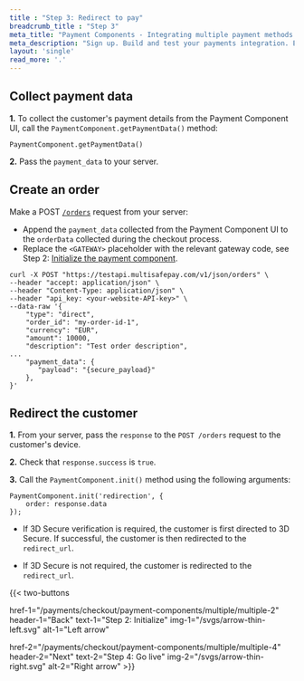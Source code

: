 ```yaml
---
title : "Step 3: Redirect to pay"
breadcrumb_title : "Step 3"
meta_title: "Payment Components - Integrating multiple payment methods step 3 - MultiSafepay Docs"
meta_description: "Sign up. Build and test your payments integration. Explore our products and services. Use our API reference, SDKs, and wrappers. Get support."
layout: 'single'
read_more: '.'
--- 
```


## Collect payment data
**1.** To collect the customer's payment details from the Payment Component UI, call the `PaymentComponent.getPaymentData()` method:

```
PaymentComponent.getPaymentData()
```

**2.** Pass the `payment_data` to your server.

## Create an order

Make a POST [`/orders`](/api/#orders) request from your server:

- Append the `payment_data` collected from the Payment Component UI to the `orderData` collected during the checkout process.
- Replace the `<GATEWAY>` placeholder with the relevant gateway code, see Step 2: [Initialize the payment component](#initialize-the-payment-component).

```
curl -X POST "https://testapi.multisafepay.com/v1/json/orders" \
--header "accept: application/json" \
--header "Content-Type: application/json" \
--header "api_key: <your-website-API-key>" \
--data-raw '{
    "type": "direct",
    "order_id": "my-order-id-1",
    "currency": "EUR",
    "amount": 10000,
    "description": "Test order description",
...
    "payment_data": {
       "payload": "{secure_payload}"
    },
}'
```

## Redirect the customer

**1.** From your server, pass the `response` to the `POST /orders` request to the customer's device. 

**2.** Check that `response.success` is `true`.

**3.** Call the `PaymentComponent.init()` method using the following arguments:
```
PaymentComponent.init('redirection', {
    order: response.data
});
```
- If 3D Secure verification is required, the customer is first directed to 3D Secure. If successful, the customer is then redirected to the `redirect_url`. 

- If 3D Secure is not required, the customer is redirected to the `redirect_url`.

{{< two-buttons

href-1="/payments/checkout/payment-components/multiple/multiple-2" header-1="Back" text-1="Step 2: Initialize" img-1="/svgs/arrow-thin-left.svg" alt-1="Left arrow" 

href-2="/payments/checkout/payment-components/multiple/multiple-4" header-2="Next" text-2="Step 4: Go live" img-2="/svgs/arrow-thin-right.svg" alt-2="Right arrow" >}}


